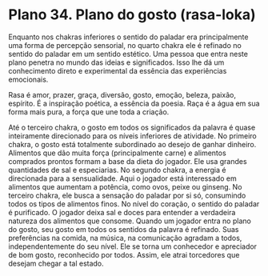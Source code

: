 # Plano 34. Plano do gosto (rasa-loka)

Enquanto nos chakras inferiores o sentido do paladar era principalmente uma forma de percepção sensorial, no quarto chakra ele é refinado no sentido do paladar em um sentido estético. Uma pessoa que entra neste plano penetra no mundo das ideias e significados. Isso lhe dá um conhecimento direto e experimental da essência das experiências emocionais.

Rasa é amor, prazer, graça, diversão, gosto, emoção, beleza, paixão, espírito. É a inspiração poética, a essência da poesia. Raça é a água em sua forma mais pura, a força que une toda a criação.

Até o terceiro chakra, o gosto em todos os significados da palavra é quase inteiramente direcionado para os níveis inferiores de atividade. No primeiro chakra, o gosto está totalmente subordinado ao desejo de ganhar dinheiro. Alimentos que dão muita força (principalmente carne) e alimentos comprados prontos formam a base da dieta do jogador. Ele usa grandes quantidades de sal e especiarias. No segundo chakra, a energia é direcionada para a sensualidade. Aqui o jogador está interessado em alimentos que aumentam a potência, como ovos, peixe ou ginseng. No terceiro chakra, ele busca a sensação do paladar por si só, consumindo todos os tipos de alimentos finos. No nível do coração, o sentido do paladar é purificado. O jogador deixa sal e doces para entender a verdadeira natureza dos alimentos que consome. Quando um jogador entra no plano do gosto, seu gosto em todos os sentidos da palavra é refinado. Suas preferências na comida, na música, na comunicação agradam a todos, independentemente do seu nível. Ele se torna um conhecedor e apreciador de bom gosto, reconhecido por todos. Assim, ele atrai torcedores que desejam chegar a tal estado.
